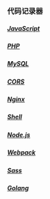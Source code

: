 ### 代码记录器

##### [JavaScript](./javascript)

##### [PHP](./php)

##### [MySQL](./mysql)

##### [CORS](./cors)

##### [Nginx](./nginx)

##### [Shell](./shell)

##### [Node.js](./nodejs)

##### [Webpack](./webpack)

##### [Sass](./sass)

##### [Golang](./gloang)
